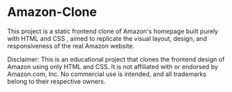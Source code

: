 # Amazon-Clone
This project is a static frontend clone of Amazon's homepage built purely with HTML and CSS , aimed to replicate the visual layout, design, and responsiveness of the real Amazon website.
<br>

Disclaimer:
  This is an educational project that clones the frontend design of Amazon using only HTML and CSS.
  It is not affiliated with or endorsed by Amazon.com, Inc.
  No commercial use is intended, and all trademarks belong to their respective owners.
